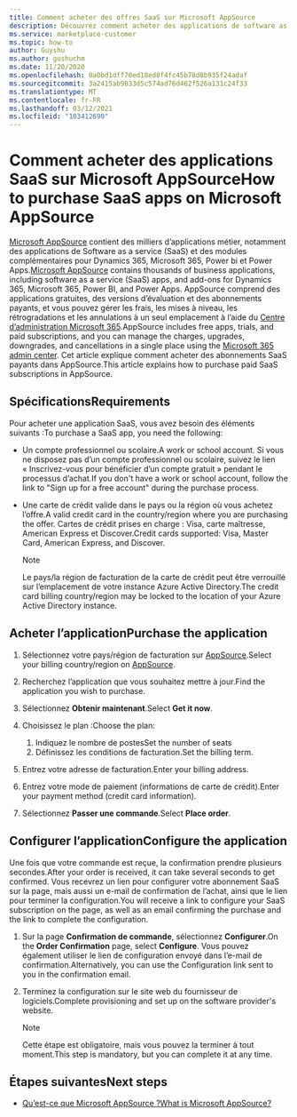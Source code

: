 ```yaml
---
title: Comment acheter des offres SaaS sur Microsoft AppSource
description: Découvrez comment acheter des applications de software as a service (SaaS) auprès de partenaires Microsoft sur Microsoft AppSource.
ms.service: marketplace-customer
ms.topic: how-to
author: Guyshu
ms.author: gushuchm
ms.date: 11/20/2020
ms.openlocfilehash: 0a0bd1dff70ed18ed8f4fc45b78d8b935f24adaf
ms.sourcegitcommit: 3a2415ab9833d5c574ad76d462f526a131c24f33
ms.translationtype: MT
ms.contentlocale: fr-FR
ms.lasthandoff: 03/12/2021
ms.locfileid: "103412690"
---
```

# <a name="how-to-purchase-saas-apps-on-microsoft-appsource"></a><span data-ttu-id="2f013-103">Comment acheter des applications SaaS sur Microsoft AppSource</span><span class="sxs-lookup"><span data-stu-id="2f013-103">How to purchase SaaS apps on Microsoft AppSource</span></span>

<span data-ttu-id="2f013-104">[Microsoft AppSource](https://appsource.microsoft.com/) contient des milliers d’applications métier, notamment des applications de Software as a service (SaaS) et des modules complémentaires pour Dynamics 365, Microsoft 365, Power bi et Power Apps.</span><span class="sxs-lookup"><span data-stu-id="2f013-104">[Microsoft AppSource](https://appsource.microsoft.com/) contains thousands of business applications, including software as a service (SaaS) apps, and add-ons for Dynamics 365, Microsoft 365, Power BI, and Power Apps.</span></span> <span data-ttu-id="2f013-105">AppSource comprend des applications gratuites, des versions d’évaluation et des abonnements payants, et vous pouvez gérer les frais, les mises à niveau, les rétrogradations et les annulations à un seul emplacement à l’aide du [Centre d’administration Microsoft 365](/microsoft-365/admin/admin-overview/about-the-admin-center).</span><span class="sxs-lookup"><span data-stu-id="2f013-105">AppSource includes free apps, trials, and paid subscriptions, and you can manage the charges, upgrades, downgrades, and cancellations in a single place using the [Microsoft 365 admin center](/microsoft-365/admin/admin-overview/about-the-admin-center).</span></span> <span data-ttu-id="2f013-106">Cet article explique comment acheter des abonnements SaaS payants dans AppSource.</span><span class="sxs-lookup"><span data-stu-id="2f013-106">This article explains how to purchase paid SaaS subscriptions in AppSource.</span></span>

## <a name="requirements"></a><span data-ttu-id="2f013-107">Spécifications</span><span class="sxs-lookup"><span data-stu-id="2f013-107">Requirements</span></span>

<span data-ttu-id="2f013-108">Pour acheter une application SaaS, vous avez besoin des éléments suivants :</span><span class="sxs-lookup"><span data-stu-id="2f013-108">To purchase a SaaS app, you need the following:</span></span>

- <span data-ttu-id="2f013-109">Un compte professionnel ou scolaire.</span><span class="sxs-lookup"><span data-stu-id="2f013-109">A work or school account.</span></span> <span data-ttu-id="2f013-110">Si vous ne disposez pas d’un compte professionnel ou scolaire, suivez le lien « Inscrivez-vous pour bénéficier d’un compte gratuit » pendant le processus d’achat.</span><span class="sxs-lookup"><span data-stu-id="2f013-110">If you don't have a work or school account, follow the link to "Sign up for a free account" during the purchase process.</span></span>

- <span data-ttu-id="2f013-111">Une carte de crédit valide dans le pays ou la région où vous achetez l’offre.</span><span class="sxs-lookup"><span data-stu-id="2f013-111">A valid credit card in the country/region where you are purchasing the offer.</span></span> <span data-ttu-id="2f013-112">Cartes de crédit prises en charge : Visa, carte maîtresse, American Express et Discover.</span><span class="sxs-lookup"><span data-stu-id="2f013-112">Credit cards supported: Visa, Master Card, American Express, and Discover.</span></span>

    > [!Note]
    > <span data-ttu-id="2f013-113">Le pays/la région de facturation de la carte de crédit peut être verrouillé sur l’emplacement de votre instance Azure Active Directory.</span><span class="sxs-lookup"><span data-stu-id="2f013-113">The credit card billing country/region may be locked to the location of your Azure Active Directory instance.</span></span>

## <a name="purchase-the-application"></a><span data-ttu-id="2f013-114">Acheter l’application</span><span class="sxs-lookup"><span data-stu-id="2f013-114">Purchase the application</span></span>

1. <span data-ttu-id="2f013-115">Sélectionnez votre pays/région de facturation sur [AppSource](https://appsource.microsoft.com/).</span><span class="sxs-lookup"><span data-stu-id="2f013-115">Select your billing country/region on [AppSource](https://appsource.microsoft.com/).</span></span>
1. <span data-ttu-id="2f013-116">Recherchez l’application que vous souhaitez mettre à jour.</span><span class="sxs-lookup"><span data-stu-id="2f013-116">Find the application you wish to purchase.</span></span>
1. <span data-ttu-id="2f013-117">Sélectionnez **Obtenir maintenant**.</span><span class="sxs-lookup"><span data-stu-id="2f013-117">Select **Get it now**.</span></span>
1. <span data-ttu-id="2f013-118">Choisissez le plan :</span><span class="sxs-lookup"><span data-stu-id="2f013-118">Choose the plan:</span></span>

    1. <span data-ttu-id="2f013-119">Indiquez le nombre de postes</span><span class="sxs-lookup"><span data-stu-id="2f013-119">Set the number of seats</span></span>
    1. <span data-ttu-id="2f013-120">Définissez les conditions de facturation.</span><span class="sxs-lookup"><span data-stu-id="2f013-120">Set the billing term.</span></span>
    
1. <span data-ttu-id="2f013-121">Entrez votre adresse de facturation.</span><span class="sxs-lookup"><span data-stu-id="2f013-121">Enter your billing address.</span></span>
1. <span data-ttu-id="2f013-122">Entrez votre mode de paiement (informations de carte de crédit).</span><span class="sxs-lookup"><span data-stu-id="2f013-122">Enter your payment method (credit card information).</span></span>    
1. <span data-ttu-id="2f013-123">Sélectionnez **Passer une commande**.</span><span class="sxs-lookup"><span data-stu-id="2f013-123">Select **Place order**.</span></span>

## <a name="configure-the-application"></a><span data-ttu-id="2f013-124">Configurer l’application</span><span class="sxs-lookup"><span data-stu-id="2f013-124">Configure the application</span></span>

<span data-ttu-id="2f013-125">Une fois que votre commande est reçue, la confirmation prendre plusieurs secondes.</span><span class="sxs-lookup"><span data-stu-id="2f013-125">After your order is received, it can take several seconds to get confirmed.</span></span> <span data-ttu-id="2f013-126">Vous recevrez un lien pour configurer votre abonnement SaaS sur la page, mais aussi un e-mail de confirmation de l’achat, ainsi que le lien pour terminer la configuration.</span><span class="sxs-lookup"><span data-stu-id="2f013-126">You will receive a link to configure your SaaS subscription on the page, as well as an email confirming the purchase and the link to complete the configuration.</span></span>

1. <span data-ttu-id="2f013-127">Sur la page **Confirmation de commande**, sélectionnez **Configurer**.</span><span class="sxs-lookup"><span data-stu-id="2f013-127">On the **Order Confirmation** page, select **Configure**.</span></span> <span data-ttu-id="2f013-128">Vous pouvez également utiliser le lien de configuration envoyé dans l’e-mail de confirmation.</span><span class="sxs-lookup"><span data-stu-id="2f013-128">Alternatively, you can use the Configuration link sent to you in the confirmation email.</span></span>
1. <span data-ttu-id="2f013-129">Terminez la configuration sur le site web du fournisseur de logiciels.</span><span class="sxs-lookup"><span data-stu-id="2f013-129">Complete provisioning and set up on the software provider's website.</span></span>

    > [!Note]
    > <span data-ttu-id="2f013-130">Cette étape est obligatoire, mais vous pouvez la terminer à tout moment.</span><span class="sxs-lookup"><span data-stu-id="2f013-130">This step is mandatory, but you can complete it at any time.</span></span>

## <a name="next-steps"></a><span data-ttu-id="2f013-131">Étapes suivantes</span><span class="sxs-lookup"><span data-stu-id="2f013-131">Next steps</span></span>

- [<span data-ttu-id="2f013-132">Qu’est-ce que Microsoft AppSource ?</span><span class="sxs-lookup"><span data-stu-id="2f013-132">What is Microsoft AppSource?</span></span>](appsource-overview.md)
